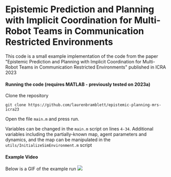 # Epistemic Prediction and Planning with Implicit Coordination for Multi-Robot Teams in Communication Restricted Environments
This code is a small example implementation of the code from the paper "Epistemic Prediction and Planning with Implicit Coordination for Multi-Robot Teams in Communication Restricted Environments" published in ICRA 2023

#### Running the code (requires MATLAB - previously tested on 2023a)
Clone the repository
```
git clone https://github.com/laurenbramblett/epistemic-planning-mrs-icra23
```
Open the file `main.m` and press run.

Variables can be changed in the `main.m` script on lines `4-34`. Additional variables including the partially-known map, agent parameters and dynamics, and the map can be manipulated in the `utils/InitializeSimEnvironment.m` script

#### Example Video
Below is a GIF of the example run
![](https://github.com/laurenbramblett/epistemic-planning-mrs-icra23/Example_020724-093813.gif)
